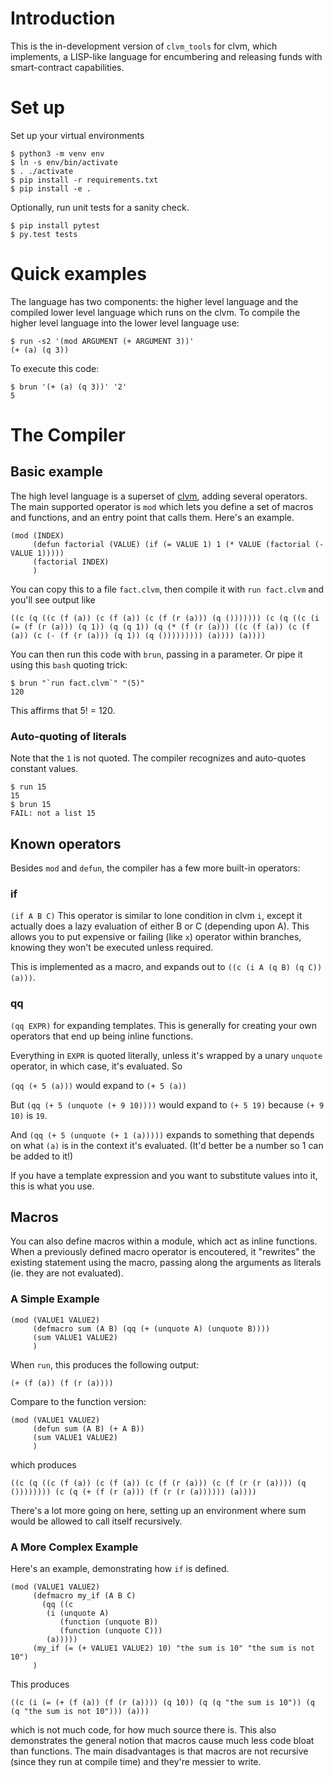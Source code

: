 # Introduction

This is the in-development version of `clvm_tools` for clvm, which implements, a LISP-like language for encumbering and releasing funds with smart-contract capabilities.


# Set up

Set up your virtual environments

    $ python3 -m venv env
    $ ln -s env/bin/activate
    $ . ./activate
    $ pip install -r requirements.txt
    $ pip install -e .

Optionally, run unit tests for a sanity check.

    $ pip install pytest
    $ py.test tests


# Quick examples

The language has two components: the higher level language and the compiled lower level language which runs on the clvm.
To compile the higher level language into the lower level language use:

    $ run -s2 '(mod ARGUMENT (+ ARGUMENT 3))'
    (+ (a) (q 3))

To execute this code:

    $ brun '(+ (a) (q 3))' '2'
    5


# The Compiler


## Basic example

The high level language is a superset of [clvm](https://github.com/Chia-Network/clvm), adding several operators. The main supported operator is `mod` which lets you define a set of macros and functions, and an entry point that calls them. Here's an example.

    (mod (INDEX)
         (defun factorial (VALUE) (if (= VALUE 1) 1 (* VALUE (factorial (- VALUE 1)))))
         (factorial INDEX)
         )

You can copy this to a file `fact.clvm`, then compile it with `run fact.clvm` and you'll see output like

`((c (q ((c (f (a)) (c (f (a)) (c (f (r (a))) (q ())))))) (c (q ((c (i (= (f (r (a))) (q 1)) (q (q 1)) (q (* (f (r (a))) ((c (f (a)) (c (f (a)) (c (- (f (r (a))) (q 1)) (q ())))))))) (a)))) (a))))`

You can then run this code with `brun`, passing in a parameter. Or pipe it using this `bash` quoting trick:

    $ brun "`run fact.clvm`" "(5)"
    120

This affirms that 5! = 120.


### Auto-quoting of literals

Note that the `1` is not quoted. The compiler recognizes and auto-quotes constant values.

    $ run 15
    15
    $ brun 15
    FAIL: not a list 15


## Known operators

Besides `mod` and `defun`, the compiler has a few more built-in operators:


### if

`(if A B C)`
This operator is similar to lone condition in clvm `i`, except it actually does a lazy evaluation of either B or C (depending upon A). This allows you to put expensive or failing (like `x`) operator within branches, knowing they won't be executed unless required.

This is implemented as a macro, and expands out to `((c (i A (q B) (q C)) (a)))`.


### qq

`(qq EXPR)` for expanding templates. This is generally for creating your own operators that end up being inline functions.

Everything in `EXPR` is quoted literally, unless it's wrapped by a unary `unquote` operator, in which case, it's evaluated. So

`(qq (+ 5 (a)))` would expand to `(+ 5 (a))`

But `(qq (+ 5 (unquote (+ 9 10))))` would expand to `(+ 5 19)` because `(+ 9 10)` is `19`.

And `(qq (+ 5 (unquote (+ 1 (a)))))` expands to something that depends on what `(a)` is in the context it's evaluated. (It'd better be a number so 1 can be added to it!)

If you have a template expression and you want to substitute values into it, this is what you use.


## Macros

You can also define macros within a module, which act as inline functions. When a previously defined macro operator is encoutered, it "rewrites" the existing statement using the macro, passing along the arguments as literals (ie. they are not evaluated).


### A Simple Example

    (mod (VALUE1 VALUE2)
         (defmacro sum (A B) (qq (+ (unquote A) (unquote B))))
         (sum VALUE1 VALUE2)
         )

When `run`, this produces the following output:

`(+ (f (a)) (f (r (a))))`

Compare to the function version:

    (mod (VALUE1 VALUE2)
         (defun sum (A B) (+ A B))
         (sum VALUE1 VALUE2)
         )

which produces

`((c (q ((c (f (a)) (c (f (a)) (c (f (r (a))) (c (f (r (r (a)))) (q ()))))))) (c (q (+ (f (r (a))) (f (r (r (a)))))) (a))))`

There's a lot more going on here, setting up an environment where sum would be allowed to call itself recursively.


### A More Complex Example

Here's an example, demonstrating how `if` is defined.

    (mod (VALUE1 VALUE2)
         (defmacro my_if (A B C)
           (qq ((c
    	    (i (unquote A)
    	       (function (unquote B))
    	       (function (unquote C)))
    	    (a)))))
         (my_if (= (+ VALUE1 VALUE2) 10) "the sum is 10" "the sum is not 10")
         )

This produces

`((c (i (= (+ (f (a)) (f (r (a)))) (q 10)) (q (q "the sum is 10")) (q (q "the sum is not 10"))) (a)))`

which is not much code, for how much source there is. This also demonstrates the general notion that macros cause much less code bloat than functions. The main disadvantages is that macros are not recursive (since they run at compile time) and they're messier to write.

